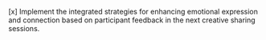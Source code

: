 [x] Implement the integrated strategies for enhancing emotional expression and connection based on participant feedback in the next creative sharing sessions.